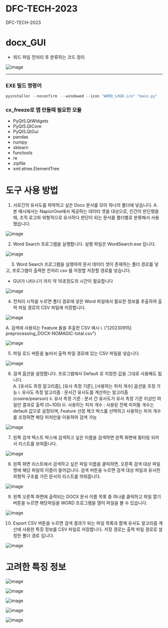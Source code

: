 # DFC-TECH-2023
DFC-TECH-2023

# docx_GUI

- 워드 파일 전처리 후 분류하는 코드 정리

![image](https://github.com/joseoyeon/DFC-TECH-2023/assets/46625602/babde063-5dc9-49a7-9571-d14297f4d2f7)

---

### EXE 빌드 명령어 

```python
pyinstaller --noconfirm  --windowed --icon "WORD_LOGO.ico" "main.py"
```

### cx_freeze로 앱 만들때 필요한 모듈
- PyQt5.QtWidgets
- PyQt5.QtCore
- PyQt5.QtGui
- pandas
- numpy
- sklearn
- functools
- re
- zipfile
- xml.etree.ElementTree

# 도구 사용 방법
1.	서로간의 유사도를 파악하고 싶은 Docx 문서를 모아 하나의 폴더에 넣습니다.
A.	본 예시에서는 NapiorOne에서 제공하는 데이터 셋을 대상으로, 인간이 판단했을 때, 조직 로고와 외형적으로 유사하다 판단이 되는 문서를 폴더별로 분류해서 사용했습니다.
 
![image](https://github.com/joseoyeon/DFC-TECH-2023/assets/46625602/86a253f8-7e53-468c-9445-2ecc3e142445)


2.	Word Search 프로그램을 실행합니다.  실행 파일은 WordSearch.exe 입니다. 
 
![image](https://github.com/joseoyeon/DFC-TECH-2023/assets/46625602/189b2597-7716-4295-8b90-d18acdf22c1d)

 
3.	Word Search 프로그램을 실행하여 문서 데이터 셋이 존재하는 폴더 경로를 넣고,  프로그램이 출력한 전처리 csv 를 저장할 저장할 경로를 넣습니다.
* GUI가 나타나기 까지 약 10초정도의 시간이 필요합니다
 
![image](https://github.com/joseoyeon/DFC-TECH-2023/assets/46625602/2e4ac91d-bf6f-41e1-96e8-7ddcc16f6f7c)


4.	전처리 시작을 누르면 폴더 경로에 넣은 Word 파일에서 필요한 정보를 추출하여 출력 파일 경로의 CSV 파일에 저장합니다. 
 
![image](https://github.com/joseoyeon/DFC-TECH-2023/assets/46625602/7993c0c6-ca7e-43fc-af12-cdbc2b3e871a)

A.	검색에 사용되는 Feature 들을 추출한 CSV 예시 
i.	(“[20230915] preprocessing_DOCX-NOMAGIC-total.csv”)
 
![image](https://github.com/joseoyeon/DFC-TECH-2023/assets/46625602/62602360-ddda-4ed1-a8a9-8f6568d71b6e)

5.	파일 로드 버튼을 눌러서 출력 파일 경로에 있는 CSV 파일을 넣습니다.

![image](https://github.com/joseoyeon/DFC-TECH-2023/assets/46625602/db82f19a-592c-4b8b-921a-e6abd8c0260d)


6.	검색 옵션을 설정합니다. 프로그램에서 Default 로 지정한 값을 그대로 사용해도 됩니다.  
A.	[유사도 측정 알고리즘], [유사 측정 기준], [사용하는 피처 개수] 옵션을 조정 가능
i.	유사도 측정 알고리즘 : 문서간 유사도를 계산하는 알고리즘 (cosine/pearson)
ii.	유사 측정 기준 : 문서 간 유사도가 유사 측정 기준 이상인 파일만 결과로 출력 (0~100)
iii.	사용하는 피처 개수 : 사용된 전체 피처들 개수는 default 값으로 설정되며, Feature 선정 체크 박스를 선택하고 사용하는 피처 개수를 조정하면 해당 피처만을 이용하여 검색 가능  
 
![image](https://github.com/joseoyeon/DFC-TECH-2023/assets/46625602/cc9cc8f1-0f9e-49f1-a9c5-9cb46e45c384)


7.	왼쪽 검색 텍스트 박스에 검색하고 싶은 이름을 검색하면 왼쪽 화면에 필터링 되어서 리스트를 보여줍니다. 
 
![image](https://github.com/joseoyeon/DFC-TECH-2023/assets/46625602/e0011bfe-941b-4e60-89f0-644d16394579)

8.	왼쪽 화면 리스트에서 검색하고 싶은 파일 이름을 클릭하면, 오른쪽 검색 대상 파일 명에 해당 파일의 이름이 들어갑니다. 검색 버튼을 누르면 검색 대상 파일과 유사한 외형적 구조를 가진 문서의 리스트를 띄워줍니다. 
 
![image](https://github.com/joseoyeon/DFC-TECH-2023/assets/46625602/fd29e726-dd5b-4992-bd7f-00328f0860cb)


9.	왼쪽 오른쪽 화면에 출력되는 DOCX 문서 이름 목록 중 하나를 클릭하고 파일 열기 버튼을 누르면 해당파일을 WORD 프로그램을 열어 파일을 볼 수 있습니다. 
 
![image](https://github.com/joseoyeon/DFC-TECH-2023/assets/46625602/6e4c6bf4-c7a5-431c-98d5-42e227998279)


10.	Export CSV 버튼을 누르면 검색 결과가 되는 파일 목록과 함께 유사도 알고리즘 계산에 사용한 특징 정보를 CSV 파일로 저장합니다. 저장 경로는 출력 파일 경로로 설정한 폴더 경로 입니다.
 
![image](https://github.com/joseoyeon/DFC-TECH-2023/assets/46625602/59d90a51-9808-4522-b1d9-75f1657f01ee)

# 고려한 특징 정보 

![image](https://user-images.githubusercontent.com/46625602/230552907-c8c020a0-9f82-47ae-af96-019b001397c4.png)

![image](https://user-images.githubusercontent.com/46625602/230552950-4f2c88ac-f91c-4562-86d8-089317ea98c9.png)

![image](https://user-images.githubusercontent.com/46625602/230552969-547c1142-0958-4160-8708-e0de8c93bcce.png)

![image](https://user-images.githubusercontent.com/46625602/230552986-d2003da3-5338-4a5c-8d5d-3710edbb8e65.png)

![image](https://user-images.githubusercontent.com/46625602/230553018-9788a06b-e519-4571-bcb9-0bc0f2eadc6a.png)
